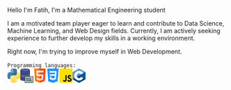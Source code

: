 <p>Hello I'm Fatih, I'm a Mathematical Engineering student</p>

<p>I am a motivated team player eager to learn and contribute to Data
    Science, Machine Learning, and Web Design fields.
    Currently, I am actively seeking experience to further
    develop my skills in a working environment.
</p>

<p> Right now, I'm trying to improve myself in Web Development.</p>
<div>
    <code>Programming languages:</code>
</div>
<div style="display:flex;">
    <img src="images/python.png" alt="python" width=30px>
    <img src="images/sql.png" alt="sql" width=30px>
    <img src="images/html.png" alt="html" width=30px>
    <img src="images/css-3.png" alt="css" width=30px>
    <img src="images/js.png" alt="js" width=30px>
    <img src="images/c-lang.png" alt="c-lang" width=30px>
</div>
